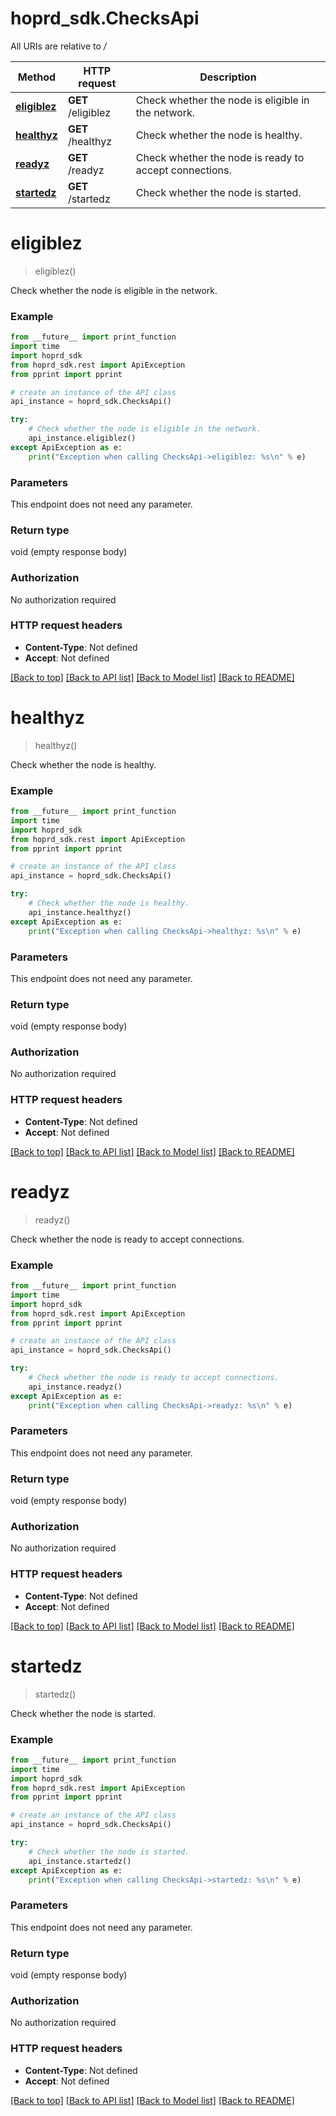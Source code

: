 # hoprd_sdk.ChecksApi

All URIs are relative to */*

Method | HTTP request | Description
------------- | ------------- | -------------
[**eligiblez**](ChecksApi.md#eligiblez) | **GET** /eligiblez | Check whether the node is eligible in the network.
[**healthyz**](ChecksApi.md#healthyz) | **GET** /healthyz | Check whether the node is healthy.
[**readyz**](ChecksApi.md#readyz) | **GET** /readyz | Check whether the node is ready to accept connections.
[**startedz**](ChecksApi.md#startedz) | **GET** /startedz | Check whether the node is started.

# **eligiblez**
> eligiblez()

Check whether the node is eligible in the network.

### Example
```python
from __future__ import print_function
import time
import hoprd_sdk
from hoprd_sdk.rest import ApiException
from pprint import pprint

# create an instance of the API class
api_instance = hoprd_sdk.ChecksApi()

try:
    # Check whether the node is eligible in the network.
    api_instance.eligiblez()
except ApiException as e:
    print("Exception when calling ChecksApi->eligiblez: %s\n" % e)
```

### Parameters
This endpoint does not need any parameter.

### Return type

void (empty response body)

### Authorization

No authorization required

### HTTP request headers

 - **Content-Type**: Not defined
 - **Accept**: Not defined

[[Back to top]](#) [[Back to API list]](../README.md#documentation-for-api-endpoints) [[Back to Model list]](../README.md#documentation-for-models) [[Back to README]](../README.md)

# **healthyz**
> healthyz()

Check whether the node is healthy.

### Example
```python
from __future__ import print_function
import time
import hoprd_sdk
from hoprd_sdk.rest import ApiException
from pprint import pprint

# create an instance of the API class
api_instance = hoprd_sdk.ChecksApi()

try:
    # Check whether the node is healthy.
    api_instance.healthyz()
except ApiException as e:
    print("Exception when calling ChecksApi->healthyz: %s\n" % e)
```

### Parameters
This endpoint does not need any parameter.

### Return type

void (empty response body)

### Authorization

No authorization required

### HTTP request headers

 - **Content-Type**: Not defined
 - **Accept**: Not defined

[[Back to top]](#) [[Back to API list]](../README.md#documentation-for-api-endpoints) [[Back to Model list]](../README.md#documentation-for-models) [[Back to README]](../README.md)

# **readyz**
> readyz()

Check whether the node is ready to accept connections.

### Example
```python
from __future__ import print_function
import time
import hoprd_sdk
from hoprd_sdk.rest import ApiException
from pprint import pprint

# create an instance of the API class
api_instance = hoprd_sdk.ChecksApi()

try:
    # Check whether the node is ready to accept connections.
    api_instance.readyz()
except ApiException as e:
    print("Exception when calling ChecksApi->readyz: %s\n" % e)
```

### Parameters
This endpoint does not need any parameter.

### Return type

void (empty response body)

### Authorization

No authorization required

### HTTP request headers

 - **Content-Type**: Not defined
 - **Accept**: Not defined

[[Back to top]](#) [[Back to API list]](../README.md#documentation-for-api-endpoints) [[Back to Model list]](../README.md#documentation-for-models) [[Back to README]](../README.md)

# **startedz**
> startedz()

Check whether the node is started.

### Example
```python
from __future__ import print_function
import time
import hoprd_sdk
from hoprd_sdk.rest import ApiException
from pprint import pprint

# create an instance of the API class
api_instance = hoprd_sdk.ChecksApi()

try:
    # Check whether the node is started.
    api_instance.startedz()
except ApiException as e:
    print("Exception when calling ChecksApi->startedz: %s\n" % e)
```

### Parameters
This endpoint does not need any parameter.

### Return type

void (empty response body)

### Authorization

No authorization required

### HTTP request headers

 - **Content-Type**: Not defined
 - **Accept**: Not defined

[[Back to top]](#) [[Back to API list]](../README.md#documentation-for-api-endpoints) [[Back to Model list]](../README.md#documentation-for-models) [[Back to README]](../README.md)

